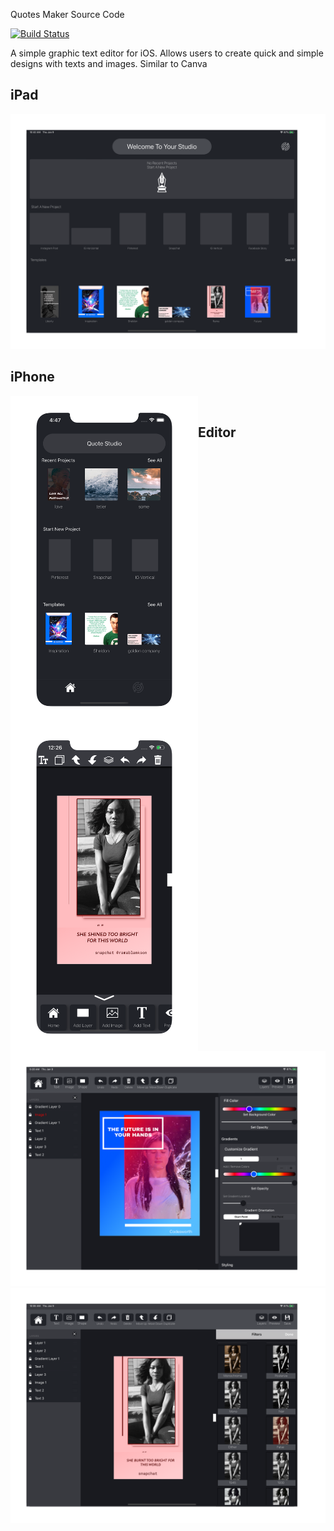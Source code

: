 Quotes Maker Source Code

[![Build Status](https://travis-ci.com/codesworth/QuotesMaker.svg?branch=master)](https://travis-ci.com/codesworth/QuotesMaker)


A simple graphic text editor for iOS. Allows users to create quick and simple designs with texts and images.
Similar to Canva

## iPad 
![Home Page](https://github.com/codesworth/QuotesMaker/blob/master/screenshots/ipad-screen-5.png)

## iPhone
<img align="left" width="300" height="524" src="https://github.com/codesworth/QuotesMaker/blob/master/screenshots/iPhone%2011%20Pro%20Max%20screeshot%20-5.png">
<img align="left" width="300" height="524" src="https://github.com/codesworth/QuotesMaker/blob/master/screenshots/screenshot-phone-11-01.png">
<br>



## Editor
![Editor](https://github.com/codesworth/QuotesMaker/blob/master/screenshots/ipad-screenshot-2.png)
![Editor 2](https://github.com/codesworth/QuotesMaker/blob/master/screenshots/ipad-screenshot-4.png)


